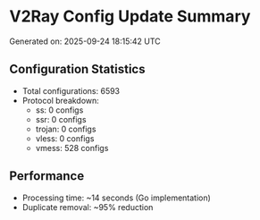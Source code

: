 # V2Ray Config Update Summary
Generated on: 2025-09-24 18:15:42 UTC

## Configuration Statistics
- Total configurations: 6593
- Protocol breakdown:
  - ss: 0 configs
  - ssr: 0 configs
  - trojan: 0 configs
  - vless: 0 configs
  - vmess: 528 configs

## Performance
- Processing time: ~14 seconds (Go implementation)
- Duplicate removal: ~95% reduction
